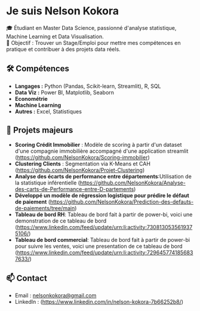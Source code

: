# Je suis Nelson Kokora

🎓 Étudiant en Master Data Science, passionné d'analyse statistique, Machine Learning et Data Visualisation.  
🎯 Objectif : Trouver un Stage/Emploi pour mettre mes compétences en pratique et contribuer à des projets data réels.

## 🛠️ Compétences
- **Langages :** Python (Pandas, Scikit-learn, Streamlit), R, SQL
- **Data Viz :** Power BI, Matplotlib, Seaborn
- **Econométrie**
- **Machine Learning**
- **Autres :** Excel, Statistiques 

## 📂 Projets majeurs

- **Scoring Crédit Immobilier** : Modèle de scoring à partir d'un dataset d'une compagnie immobilière accompagné d'une application streamlit (https://github.com/NelsonKokora/Scoring-immobilier)
- **Clustering Clients** : Segmentation via K-Means et CAH (https://github.com/NelsonKokora/Projet-Clustering)
- **Analyse des écarts de performance entre départements**:Utilisation de la statistique inférentielle (https://github.com/NelsonKokora/Analyse-des-carts-de-Performance-entre-D-partements)
- **Développé un modèle de régression logistique pour prédire le défaut de paiement** (https://github.com/NelsonKokora/Prediction-des-defauts-de-paiements/tree/main)
- **Tableau de bord RH**: Tableau de bord fait à partir de power-bi, voici une demonstration de ce tableau de bord (https://www.linkedin.com/feed/update/urn:li:activity:7308130535619375106/)
- **Tableau de bord commercial**: Tableau de bord fait à partir de power-bi pour suivre les ventes, voici une presentation de ce tableau de bord (https://www.linkedin.com/feed/update/urn:li:activity:7296457741856837633/)
## 📫 Contact
- Email : nelsonkokora@gmail.com
- LinkedIn : (https://www.linkedin.com/in/nelson-kokora-7b66252b8/)
